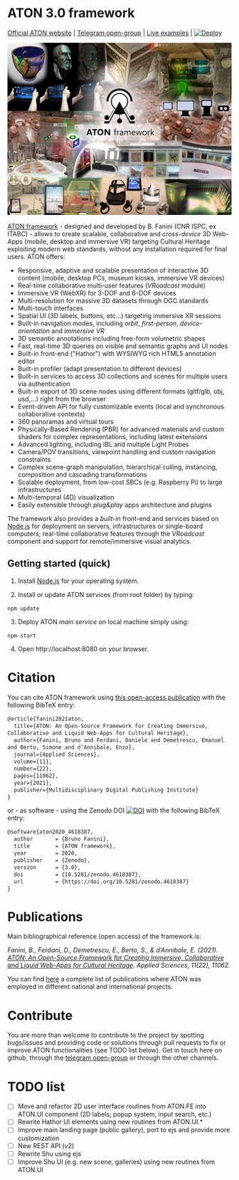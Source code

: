# ATON 3.0 framework

[Official ATON website](https://osiris.itabc.cnr.it/aton/) | 
[Telegram open-group](https://t.me/ATON_Framework) | 
[Live examples](https://aton.ispc.cnr.it/examples/) | 
[![Deploy](https://www.herokucdn.com/deploy/button.svg)](https://heroku.com/deploy?template=https://github.com/phoenixbf/aton)

![Header](./public/res/aton-header.jpg)

[ATON framework](http://osiris.itabc.cnr.it/aton/) - designed and developed by B. Fanini (CNR ISPC, ex ITABC) - allows to create scalable, collaborative and *cross-device* 3D Web-Apps (mobile, desktop and immersive VR) targeting Cultural Heritage exploiting modern web standards, without any installation required for final users. ATON offers:
* Responsive, adaptive and scalable presentation of interactive 3D content (mobile, desktop PCs, museum kiosks, immersive VR devices)
* Real-time collaborative multi-user features (*VRoadcast* module)
* Immersive VR (WebXR) for 3-DOF and 6-DOF devices
* Multi-resolution for massive 3D datasets through OGC standards
* Multi-touch interfaces
* Spatial UI (3D labels, buttons, etc...) targeting immersive XR sessions
* Built-in navigation modes, including *orbit*, *first-person*, *device-orientation* and *immersive VR*
* 3D semantic annotations including free-form volumetric shapes
* Fast, real-time 3D queries on visible and semantic graphs and UI nodes
* Built-in front-end ("Hathor") with WYSIWYG rich HTML5 annotation editor
* Built-in profiler (adapt presentation to different devices)
* Built-in services to access 3D collections and scenes for multiple users via authentication
* Built-in export of 3D scene nodes using different formats (gltf/glb, obj, usd,...) right from the browser
* Event-driven API for fully customizable events (local and synchronous collaborative contexts)
* 360 panoramas and virtual tours
* Physically-Based Rendering (PBR) for advanced materials and custom shaders for complex representations, including latest extensions
* Advanced lighting, including IBL and multiple Light Probes
* Camera/POV transitions, viewpoint handling and custom navigation constraints
* Complex scene-graph manipulation, hierarchical culling, instancing, composition and cascading transformations
* Scalable deployment, from low-cost SBCs (e.g. Raspberry Pi) to large infrastructures
* Multi-temporal (4D) visualization
* Easily extensible through *plug&play* apps architecture and plugins

The framework also provides a *built-in* front-end and services based on [Node.js](https://nodejs.org/) for deployment on servers, infrastructures or single-board computers; real-time collaborative features through the *VRoadcast* component and support for remote/immersive visual analytics.

## Getting started (quick)
1) Install [Node.js](https://nodejs.org/) for your operating system.

2) Install or update ATON services (from root folder) by typing:
```
npm update
```

3) Deploy ATON *main service* on local machine simply using:
```
npm start
```

4) Open http://localhost:8080 on your browser.

# Citation
You can cite ATON framework using [this open-access publication](https://www.mdpi.com/2076-3417/11/22/11062) with the following BibTeX entry:
```
@article{fanini2021aton,
  title={ATON: An Open-Source Framework for Creating Immersive, Collaborative and Liquid Web-Apps for Cultural Heritage},
  author={Fanini, Bruno and Ferdani, Daniele and Demetrescu, Emanuel and Berto, Simone and d’Annibale, Enzo},
  journal={Applied Sciences},
  volume={11},
  number={22},
  pages={11062},
  year={2021},
  publisher={Multidisciplinary Digital Publishing Institute}
}
```

or - as software - using the Zenodo DOI [![DOI](https://zenodo.org/badge/DOI/10.5281/zenodo.4618387.svg)](https://doi.org/10.5281/zenodo.4618387) with the following BibTeX entry:
```
@software{aton2020_4618387,
  author       = {Bruno Fanini},
  title        = {ATON framework},
  year         = 2020,
  publisher    = {Zenodo},
  version      = {3.0},
  doi          = {10.5281/zenodo.4618387},
  url          = {https://doi.org/10.5281/zenodo.4618387}
}
```

# Publications
Main bibliographical reference (open access) of the framework is:

*Fanini, B., Ferdani, D., Demetrescu, E., Berto, S., & d’Annibale, E. (2021). [ATON: An Open-Source Framework for Creating Immersive, Collaborative and Liquid Web-Apps for Cultural Heritage](https://www.mdpi.com/2076-3417/11/22/11062). Applied Sciences, 11(22), 11062.*

You can find [here](https://osiris.itabc.cnr.it/aton/index.php/publications/) a complete list of publications where ATON was employed in different national and international projects.

# Contribute
You are more than welcome to contribute to the project by spotting bugs/issues and providing code or solutions through pull requests to fix or improve ATON functionalities (see TODO list below). Get in touch here on github, through the [telegram open-group](https://t.me/ATON_Framework) or through the other channels.

# TODO list

- [ ] Move and refactor 2D user interface routines from ATON.FE into ATON.UI component (2D labels, popup system, input search, etc.)
- [ ] Rewrite Hathor UI elements using new routines from ATON.UI.*
- [ ] Improve main landing page (public gallery), port to ejs and provide more customization
- [ ] New REST API (v2)
- [ ] Rewrite Shu using ejs
- [ ] Improve Shu UI (e.g. new scene, galleries) using new routines from ATON.UI